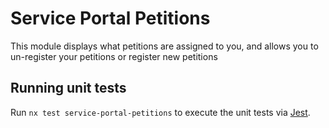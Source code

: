 <!-- gitbook-ignore -->

# Service Portal Petitions

This module displays what petitions are assigned to you, and allows you to un-register your petitions or register new petitions

## Running unit tests

Run `nx test service-portal-petitions` to execute the unit tests via [Jest](https://jestjs.io).
